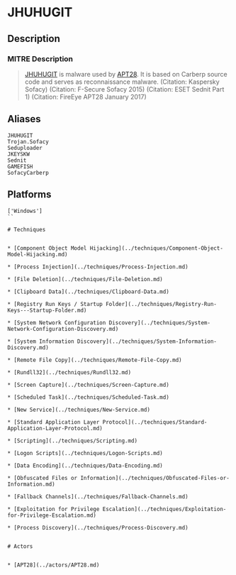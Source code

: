 
# JHUHUGIT

## Description

### MITRE Description

> [JHUHUGIT](https://attack.mitre.org/software/S0044) is malware used by [APT28](https://attack.mitre.org/groups/G0007). It is based on Carberp source code and serves as reconnaissance malware. (Citation: Kaspersky Sofacy) (Citation: F-Secure Sofacy 2015) (Citation: ESET Sednit Part 1) (Citation: FireEye APT28 January 2017)

## Aliases

```
JHUHUGIT
Trojan.Sofacy
Seduploader
JKEYSKW
Sednit
GAMEFISH
SofacyCarberp
```

## Platforms

```
['Windows']
``

# Techniques


* [Component Object Model Hijacking](../techniques/Component-Object-Model-Hijacking.md)

* [Process Injection](../techniques/Process-Injection.md)
    
* [File Deletion](../techniques/File-Deletion.md)
    
* [Clipboard Data](../techniques/Clipboard-Data.md)
    
* [Registry Run Keys / Startup Folder](../techniques/Registry-Run-Keys---Startup-Folder.md)
    
* [System Network Configuration Discovery](../techniques/System-Network-Configuration-Discovery.md)
    
* [System Information Discovery](../techniques/System-Information-Discovery.md)
    
* [Remote File Copy](../techniques/Remote-File-Copy.md)
    
* [Rundll32](../techniques/Rundll32.md)
    
* [Screen Capture](../techniques/Screen-Capture.md)
    
* [Scheduled Task](../techniques/Scheduled-Task.md)
    
* [New Service](../techniques/New-Service.md)
    
* [Standard Application Layer Protocol](../techniques/Standard-Application-Layer-Protocol.md)
    
* [Scripting](../techniques/Scripting.md)
    
* [Logon Scripts](../techniques/Logon-Scripts.md)
    
* [Data Encoding](../techniques/Data-Encoding.md)
    
* [Obfuscated Files or Information](../techniques/Obfuscated-Files-or-Information.md)
    
* [Fallback Channels](../techniques/Fallback-Channels.md)
    
* [Exploitation for Privilege Escalation](../techniques/Exploitation-for-Privilege-Escalation.md)
    
* [Process Discovery](../techniques/Process-Discovery.md)
    

# Actors


* [APT28](../actors/APT28.md)

